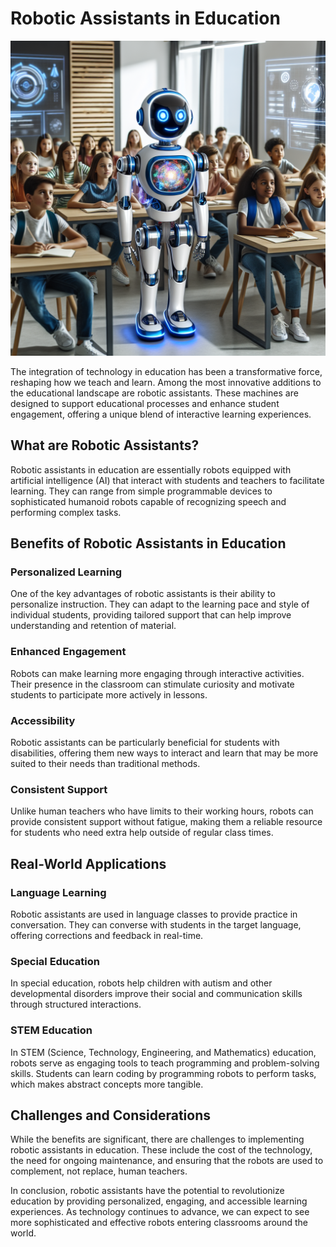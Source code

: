 # Robotic Assistants in Education

![Robotic Assistant Teaching in a Classroom](https://raw.githubusercontent.com/Kanakjr/100-days-of-AI-Writing/main/images/Robotic-Assistants-in-Education.png)

The integration of technology in education has been a transformative force, reshaping how we teach and learn. Among the most innovative additions to the educational landscape are robotic assistants. These machines are designed to support educational processes and enhance student engagement, offering a unique blend of interactive learning experiences.

## What are Robotic Assistants?

Robotic assistants in education are essentially robots equipped with artificial intelligence (AI) that interact with students and teachers to facilitate learning. They can range from simple programmable devices to sophisticated humanoid robots capable of recognizing speech and performing complex tasks.

## Benefits of Robotic Assistants in Education

### Personalized Learning

One of the key advantages of robotic assistants is their ability to personalize instruction. They can adapt to the learning pace and style of individual students, providing tailored support that can help improve understanding and retention of material.

### Enhanced Engagement

Robots can make learning more engaging through interactive activities. Their presence in the classroom can stimulate curiosity and motivate students to participate more actively in lessons.

### Accessibility

Robotic assistants can be particularly beneficial for students with disabilities, offering them new ways to interact and learn that may be more suited to their needs than traditional methods.

### Consistent Support

Unlike human teachers who have limits to their working hours, robots can provide consistent support without fatigue, making them a reliable resource for students who need extra help outside of regular class times.

## Real-World Applications

### Language Learning

Robotic assistants are used in language classes to provide practice in conversation. They can converse with students in the target language, offering corrections and feedback in real-time.

### Special Education

In special education, robots help children with autism and other developmental disorders improve their social and communication skills through structured interactions.

### STEM Education

In STEM (Science, Technology, Engineering, and Mathematics) education, robots serve as engaging tools to teach programming and problem-solving skills. Students can learn coding by programming robots to perform tasks, which makes abstract concepts more tangible.

## Challenges and Considerations

While the benefits are significant, there are challenges to implementing robotic assistants in education. These include the cost of the technology, the need for ongoing maintenance, and ensuring that the robots are used to complement, not replace, human teachers.

In conclusion, robotic assistants have the potential to revolutionize education by providing personalized, engaging, and accessible learning experiences. As technology continues to advance, we can expect to see more sophisticated and effective robots entering classrooms around the world.

